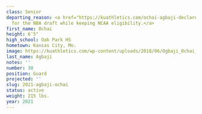 ```yaml
---
class: Senior
departing_reason: <a href="https://kuathletics.com/ochai-agbaji-declares-for-2021-nba-draft/">Declaring
  for the NBA draft while keeping NCAA eligibility.</a>
first_name: Ochai
height: 6'5"
high_school: Oak Park HS
hometown: Kansas City, Mo.
image: https://kuathletics.com/wp-content/uploads/2018/06/Ogbaji_Ochai_06252018-1024x853.jpg
last_name: Agbaji
notes: ''
number: 30
position: Guard
projected: ''
slug: 2021-agbaji-ochai
status: active
weight: 215 lbs.
year: 2021
---
```

